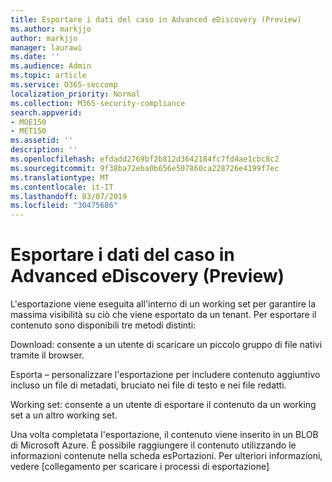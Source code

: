 ```yaml
---
title: Esportare i dati del caso in Advanced eDiscovery (Preview)
ms.author: markjjo
author: markjjo
manager: laurawi
ms.date: ''
ms.audience: Admin
ms.topic: article
ms.service: O365-seccomp
localization_priority: Normal
ms.collection: M365-security-compliance
search.appverid:
- MOE150
- MET150
ms.assetid: ''
description: ''
ms.openlocfilehash: efdadd2769bf2b812d3642184fc7fd4ae1cbc8c2
ms.sourcegitcommit: 9f38ba72eba0b656e507860ca228726e4199f7ec
ms.translationtype: MT
ms.contentlocale: it-IT
ms.lasthandoff: 03/07/2019
ms.locfileid: "30475686"
---
```

# <a name="export-case-data-in-advanced-ediscovery-preview"></a>Esportare i dati del caso in Advanced eDiscovery (Preview)

L'esportazione viene eseguita all'interno di un working set per garantire la massima visibilità su ciò che viene esportato da un tenant. Per esportare il contenuto sono disponibili tre metodi distinti:

Download: consente a un utente di scaricare un piccolo gruppo di file nativi tramite il browser.

Esporta – personalizzare l'esportazione per includere contenuto aggiuntivo incluso un file di metadati, bruciato nei file di testo e nei file redatti.

Working set: consente a un utente di esportare il contenuto da un working set a un altro working set.

Una volta completata l'esportazione, il contenuto viene inserito in un BLOB di Microsoft Azure. È possibile raggiungere il contenuto utilizzando le informazioni contenute nella scheda esPortazioni. Per ulteriori informazioni, vedere \[collegamento per scaricare i processi di esportazione\]